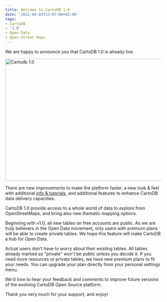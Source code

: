 ```yaml
---
title: Welcome to CartoDB 1.0
date: '2012-04-03T13:07:00+02:00'
tags:
- CartoDB
- '1.0'
- Open Data
- Open Street Maps
---
```


We are happy to announce you that CartoDB 1.0 is already live. 

<img alt="Cartodb 1.0" height="393" src="http://cartodb.s3.amazonaws.com/tumblr/posts/imgpost.png" width="640"/>

There are new improvements to make the platform faster, a new look &amp; feel with additional <a href="http://cartodb.com/tutorial/step/1">info &amp; tutorials</a>, and additional features to enhance CartoDB data delivery capacities. 

CartoDB 1.0 provide access to a whole world of data to explore from OpenStreetMaps, and bring also new thematic mapping options. 

Beginning with v1.0, all new tables on free accounts are public. As we are truly believers in the Open Data movement, only users with premium plans will be able to create private tables. We hope this feature will make CartoDB a hub for Open Data. 

Actual users don't have to worry about their existing tables. All tables already marked as "private" won't be public unless you decide it. If you need more resources or private tables, we have new premium plans to fit your needs. You can upgrade your plan directly from your personal settings menu. 

We'd love to hear your feedback and comments to improve future versions of the evolving CartoDB Open Source platform. 

Thank you very much for your support, and enjoy!
